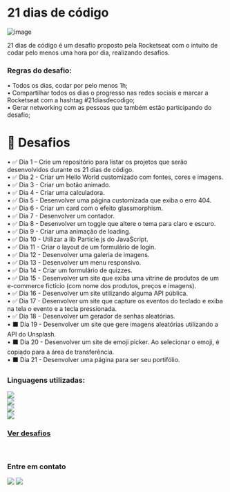 <h1>21 dias de código</h1> 

![image](https://user-images.githubusercontent.com/105132452/191107517-ff001dea-66e7-42b7-83d6-5c7545282847.png)

<p>21 dias de código é um desafio proposto pela Rocketseat com o intuito de codar pelo menos uma hora por dia, realizando desafios.</p>
<h3>Regras do desafio: </h3>
• Todos os dias, codar por pelo menos 1h; <br>
• Compartilhar todos os dias o progresso nas redes sociais e marcar a Rocketseat com a hashtag #21diasdecodigo; <br>
• Gerar networking com as pessoas que também estão participando do desafio;

### <h1>🎯 Desafios</h1>

• ✅ Dia 1 – Crie um repositório para listar os projetos que serão desenvolvidos durante os 21 dias de código. <br>
• ✅ Dia 2 - Criar um Hello World customizado com fontes, cores e imagens. <br>
• ✅ Dia 3 - Criar um botão animado. <br>
• ✅ Dia 4 - Criar uma calculadora. <br>
• ✅ Dia 5 - Desenvolver uma página customizada que exiba o erro 404. <br>
• ✅ Dia 6 - Criar um card com o efeito glassmorphism. <br>
• ✅ Dia 7 - Desenvolver um contador. <br>
• ✅ Dia 8 - Desenvolver um toggle que altere o tema para claro e escuro. <br>
• ✅ Dia 9 - Criar uma animação de loading. <br>
• ✅ Dia 10 - Utilizar a lib Particle.js do JavaScript. <br>
• ✅ Dia 11 - Criar o layout de um formulário de login. <br>
• ✅ Dia 12 - Desenvolver uma galeria de imagens. <br>
• ✅ Dia 13 - Desenvolver um menu responsivo. <br>
• ✅ Dia 14 - Criar um formulário de quizzes. <br>
• ✅ Dia 15 - Desenvolver um site que exiba uma vitrine de produtos de um e-commerce fictício (com nome dos produtos, preços e imagens). <br>
• ✅ Dia 16 - Desenvolver um site utilizando alguma API pública. <br>
• ✅ Dia 17 - Desenvolver um site que capture os eventos do teclado e exiba na tela o evento e a tecla pressionada. <br>
• ✅ Dia 18 - Desenvolver um gerador de senhas aleatórias. <br>
• ⬛ Dia 19 - Desenvolver um site que gere imagens aleatórias utilizando a API do Unsplash. <br>
• ⬛ Dia 20 - Desenvolver um site de emoji picker. Ao selecionar o emoji, é copiado para a área de transferência. <br>
• ⬛ Dia 21 - Desenvolver uma página para ser seu portifólio. 


### Linguagens utilizadas:

<img src="https://img.shields.io/badge/HTML5-E34F26?style=for-the-badge&logo=html5&logoColor=white" /><br>
<img src="https://img.shields.io/badge/CSS3-1572B6?style=for-the-badge&logo=css3&logoColor=white" /><br>
<img src="https://img.shields.io/badge/JavaScript-F7DF1E?style=for-the-badge&logo=javascript&logoColor=black" /><br>
<img src="https://img.shields.io/badge/jQuery-0769AD?style=for-the-badge&logo=jquery&logoColor=white">

### <a href="https://AndersonRodrigs.github.io/21-Dias-de-Codigo/" target="_blank">Ver desafios </a>

<br>

### Entre em contato <br>

<a href="https://www.linkedin.com/in/anderson-r-souza" target="_blank"><img src="https://img.shields.io/badge/-LinkedIn-%230077B5?style=for-the-badge&logo=linkedin&logoColor=white" target="_blank"></a>
<a href = "mailto:anderson.rodriguesouz@gmail.com"><img src="https://img.shields.io/badge/-Gmail-%23333?style=for-the-badge&logo=gmail&logoColor=white" target="_blank"></a>
